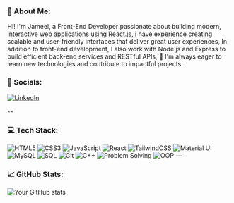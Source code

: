 ### 👋 About Me:
Hi! I'm Jameel, a Front-End Developer passionate about building modern, interactive web applications using React.js,
i have experience creating scalable and user-friendly interfaces that deliver great user experiences,
In addition to front-end development, I also work with Node.js and Express to build efficient back-end services and RESTful APIs,
🚀 I'm always eager to learn new technologies and contribute to impactful projects.


### 🔗 Socials:
[![LinkedIn](https://img.shields.io/badge/LinkedIn-0A66C2?style=for-the-badge&logo=linkedin&logoColor=white)](https://www.linkedin.com/in/jameel-handomeh-38197b235/)


--

### 💻 Tech Stack:
![HTML5](https://img.shields.io/badge/HTML5-E34F26?style=for-the-badge&logo=HTML5&logoColor=white)
![CSS3](https://img.shields.io/badge/CSS3-1572B6?style=for-the-badge&logo=CSS3&logoColor=white)
![JavaScript](https://img.shields.io/badge/JavaScript-F7DF1E?style=for-the-badge&logo=JavaScript&logoColor=black)
![React](https://img.shields.io/badge/React-20232A?style=for-the-badge&logo=React&logoColor=61DAFB)
![TailwindCSS](https://img.shields.io/badge/Tailwind_CSS-38B2AC?style=for-the-badge&logo=tailwind-css&logoColor=white)
![Material UI](https://img.shields.io/badge/MUI-007FFF?style=for-the-badge&logo=mui&logoColor=white)
![MySQL](https://img.shields.io/badge/MySQL-4479A1?style=for-the-badge&logo=MySQL&logoColor=white)
![SQL](https://img.shields.io/badge/SQL-336791?style=for-the-badge&logo=postgresql&logoColor=white)
![Git](https://img.shields.io/badge/Git-F05032?style=for-the-badge&logo=git&logoColor=white)
![C++](https://img.shields.io/badge/C++-00599C?style=for-the-badge&logo=c%2B%2B&logoColor=white)
![Problem Solving](https://img.shields.io/badge/Problem_Solving-FFA116?style=for-the-badge&logo=leetcode&logoColor=white)
![OOP](https://img.shields.io/badge/OOP-6E40C9?style=for-the-badge&logo=code&logoColor=white)
—

### 📈 GitHub Stats:
![Your GitHub stats](https://github-readme-stats.vercel.app/api?username=handomeh03&show_icons=true&theme=tokyonight)
